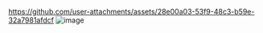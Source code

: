 https://github.com/user-attachments/assets/28e00a03-53f9-48c3-b59e-32a7981afdcf
![image](https://github.com/user-attachments/assets/5f06c61d-ec2d-464b-8f8c-951c153a4c20)
